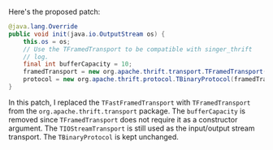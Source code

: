 Here's the proposed patch:

```java
@java.lang.Override
public void init(java.io.OutputStream os) {
    this.os = os;
    // Use the TFramedTransport to be compatible with singer_thrift
    // log.
    final int bufferCapacity = 10;
    framedTransport = new org.apache.thrift.transport.TFramedTransport(new org.apache.thrift.transport.TIOStreamTransport(os));
    protocol = new org.apache.thrift.protocol.TBinaryProtocol(framedTransport);
}
```

In this patch, I replaced the `TFastFramedTransport` with `TFramedTransport` from the `org.apache.thrift.transport` package. The `bufferCapacity` is removed since `TFramedTransport` does not require it as a constructor argument. The `TIOStreamTransport` is still used as the input/output stream transport. The `TBinaryProtocol` is kept unchanged.